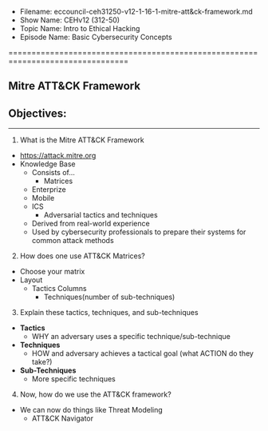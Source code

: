 - Filename: eccouncil-ceh31250-v12-1-16-1-mitre-att&ck-framework.md
- Show Name: CEHv12 (312-50)
- Topic Name: Intro to Ethical Hacking
- Episode Name: Basic Cybersecurity Concepts

================================================================================


Mitre ATT&CK Framework
--------------------------------------------------------------------------------

Objectives:
--------------------------------------------------------------------------------

--------------------------------------------------------------------------------

1. What is the Mitre ATT&CK Framework
  - https://attack.mitre.org
  - Knowledge Base
    + Consists of...
      - Matrices
	+ Enterprize
	+ Mobile
	+ ICS
      - Adversarial tactics and techniques
    + Derived from real-world experience
    + Used by cybersecurity professionals to prepare their systems for common
      attack methods 

2. How does one use ATT&CK Matrices?
  - Choose your matrix
  - Layout
    + Tactics Columns
      - Techniques(number of sub-techniques)

3. Explain these tactics, techniques, and sub-techniques
  - **Tactics**
    + WHY an adversary uses a specific technique/sub-technique
  - **Techniques**
    + HOW and adversary achieves a tactical goal (what ACTION do they take?)
  - **Sub-Techniques**
    + More specific techniques 

4. Now, how do we use the ATT&CK framework?
  - We can now do things like Threat Modeling
    + ATT&CK Navigator
